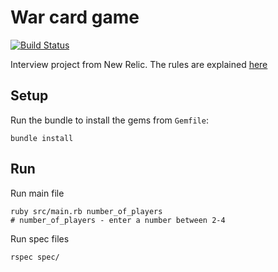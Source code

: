# War card game

[![Build Status](https://travis-ci.org/ardeshirj/war-card-game.svg?branch=master)](https://travis-ci.org/ardeshirj/war-card-game)

Interview project from New Relic. The rules are explained [here](https://www.pagat.com/war/war.html)

## Setup
Run the bundle to install the gems from `Gemfile`:
```shell
bundle install
```

## Run
Run main file
```shell
ruby src/main.rb number_of_players
# number_of_players - enter a number between 2-4
```

Run spec files
```shell
rspec spec/
```
